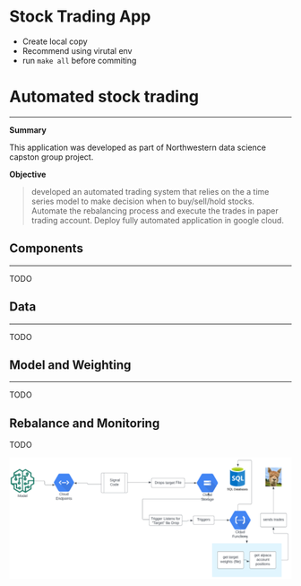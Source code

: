 # Stock Trading App

* Create local copy 
* Recommend using virutal env 
* run `make all` before commiting


# Automated stock trading
----

**Summary**

This application was developed as part of Northwestern data science capston group project. 

**Objective** 

>  developed an automated trading system that relies on the a time series model to make decision when to buy/sell/hold stocks. Automate the rebalancing process and execute the trades in paper trading account. Deploy fully automated application in google cloud. 


  
## Components
------

TODO

## Data
-----
TODO

## Model and Weighting
-----
TODO



Rebalance and Monitoring
-----

TODO

<img src="./images/rebalance-process.png" alt="Front end GUI"> 